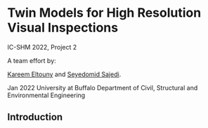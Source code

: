 # Twin Models for High Resolution Visual Inspections
IC-SHM 2022, Project 2

A team effort by:

[Kareem Eltouny](https://github.com/keltouny) and [Seyedomid Sajedi](https://github.com/OmidSaj).

Jan 2022 
University at Buffalo 
Department of Civil, Structural and Environmental Engineering

## Introduction
